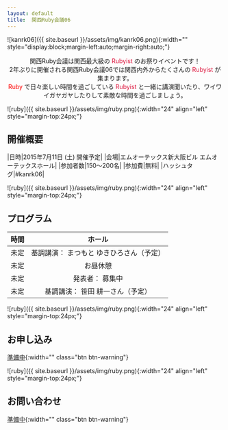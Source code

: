 ```yaml
---
layout: default
title:  関西Ruby会議06
---
```


![kanrk06]({{ site.baseurl }}/assets/img/kanrk06.png){:width="" style="display:block;margin-left:auto;margin-right:auto;"}

<div align="center">
関西Ruby会議は関西最大級の<font color="#dc143c"> Rubyist </font>のお祭りイベントです！<br/>
2年ぶりに開催される関西Ruby会議06では関西内外からたくさんの<font color="#dc143c"> Rubyist </font>が集まります。<br/>
<font color="#ff0000"> Ruby </font>で日々楽しい時間を過ごしている<font color="#dc143c"> Rubyist </font>と一緒に講演聞いたり、ワイワイガヤガヤしたりして素敵な時間を過ごしましょう。
</div>

![ruby]({{ site.baseurl }}/assets/img/ruby.png){:width="24" align="left" style="margin-top:24px;"}

## 開催概要

|日時|2015年7月11日 (土) 開催予定|
|会場|エムオーテックス新大阪ビル エムオーテックスホール|
|参加者数|150～200名|
|参加費|無料|
|ハッシュタグ|#kanrk06|

![ruby]({{ site.baseurl }}/assets/img/ruby.png){:width="24" align="left" style="margin-top:24px;"}

## プログラム

|時間|ホール|
|:-|:-:|
|未定|基調講演： まつもと ゆきひろさん（予定）|
|未定|お昼休憩|
|未定|発表者： 募集中|
|未定|基調講演： 笹田 耕一さん（予定）|

![ruby]({{ site.baseurl }}/assets/img/ruby.png){:width="24" align="left" style="margin-top:24px;"}

## お申し込み

[準備中](#){:width="" class="btn btn-warning"}

![ruby]({{ site.baseurl }}/assets/img/ruby.png){:width="24" align="left" style="margin-top:24px;"}

## お問い合わせ

[準備中](#){:width="" class="btn btn-warning"}
